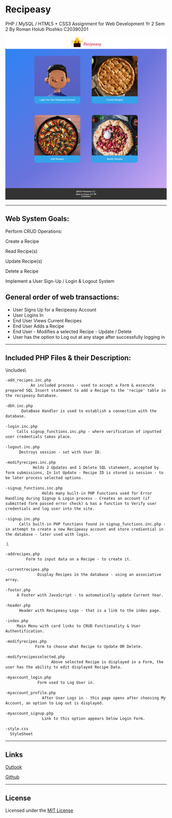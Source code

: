 # Recipeasy
PHP / MySQL / HTML5 + CSS3 Assignment for Web Development Yr 2 Sem 2
By Roman Holub Ploshko
C20390201

![](recipeasy_index.png)

----------------------------------------------------------

## Web System Goals:

Perform CRUD Operations:

Create a Recipe

Read Recipe(s)

Update Recipe(s)

Delete a Recipe


Implement a User Sign-Up / Login & Logout System 

## General order of web transactions:

- User Signs Up for a Recipeasy Account
- User Logins In
- End User Views Current Recipes
- End User Adds a Recipe
- End User - Modifies a selected Recipe - Update / Delete
- User has the option to Log out at any stage after successfully logging in

 ----------------------------------------------------------
 
## Included PHP Files & their Description:

\includes\

	-add_recipes.inc.php
               An included process - used to accept a Form & excecute prepared SQL Insert statement to add a Recipe to the 'recipe' table in the recipeasy Database.
               
	-dbh.inc.php
           DataBase Handler is used to establish a connection with the database. 
           
	-login.inc.php
         Calls signup_functions.inc.php - where verification of inputted user credentials takes place.
         
	-logout.inc.php
          Destroys session - set with User ID.
          
	-modifyrecipes.inc.php
                Holds 2 Updates and 1 Delete SQL statement, accepted by form submissions, In 1st Update - Recipe ID is stored is session - to be later process selected options.
                
    -signup_functions.inc.php
                    Holds many built-in PHP Functions used for Error Handling during Signup & Login process - Creates an account (if submitted form passed error check) & has a function to Verify user credentials and log user into the site.
                    
	-signup.inc.php
          Calls built-in PHP functions found in signup_functions.inc.php - in attempt to create a new Recipeasy account and store crediential in the database - later used with login.

.\

  	-addrecipes.php
             Form to input data on a Recipe - to create it.
             
	-currentrecipes.php
                  Display Recipes in the database - using an associative array.
                  
	-footer.php
         A Footer with JavaScript - to automatically update Current Year.
          
	-header.php
          Header with Recipeasy Logo - that is a link to the index page.
          
	-index.php
         Main Menu with card links to CRUD Functionality & User Authentification.
  
	-modifyrecipes.php
                 Form to choose what Recipe to Update OR Delete.
                 
	-modifyrecipesselected.php
                        Above selected Recipe is displayed in a Form, the user has the ability to edit displayed Recipe Data.
                        
	-myaccount_login.php
                  Form used to Log User in.
                  
	-myaccount_profile.php
                    After User Logs in - this page opens after choosing My Account, an option to Log out is displayed.
                    
	-myaccount_signup.php
                    Link to this option appears below Login Form.
    
	-style.css
      StyleSheet
      
 ----------------------------------------------------------
 
 ## Links
  
 [Outlook](mailto:C20390201@mytudublin.ie)
 
 [Github](https://github.com/romanh01/)
 
  ----------------------------------------------------------
  
  ## License
  
  Licensed under the [MIT License](LICENSE)
  
  
